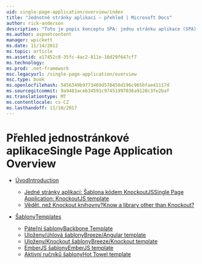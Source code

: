 ```yaml
---
uid: single-page-application/overview/index
title: "Jednotné stránky aplikací – přehled | Microsoft Docs"
author: rick-anderson
description: "Toto je popis konceptu SPA: jednu stránku aplikace (SPA) ve ASP.NET je nová funkce v MVC 4 Beta verzi preview. Poskytuje lepší začátku do konce e..."
ms.author: aspnetcontent
manager: wpickett
ms.date: 11/14/2012
ms.topic: article
ms.assetid: a17452c8-35fc-4ac2-811e-16d29f647cf7
ms.technology: 
ms.prod: .net-framework
msc.legacyurl: /single-page-application/overview
msc.type: book
ms.openlocfilehash: 5456349b9773469d570450d196c965bfae41117d
ms.sourcegitcommit: 9a9483aceb34591c97451997036a9120c3fe2baf
ms.translationtype: MT
ms.contentlocale: cs-CZ
ms.lasthandoff: 11/10/2017
---
```

<a name="single-page-application-overview"></a><span data-ttu-id="880b0-104">Přehled jednostránkové aplikace</span><span class="sxs-lookup"><span data-stu-id="880b0-104">Single Page Application Overview</span></span>
====================
- [<span data-ttu-id="880b0-105">Úvod</span><span class="sxs-lookup"><span data-stu-id="880b0-105">Introduction</span></span>](introduction/index.md)

    - [<span data-ttu-id="880b0-106">Jedné stránky aplikací: Šablona kódem KnockoutJS</span><span class="sxs-lookup"><span data-stu-id="880b0-106">Single Page Application: KnockoutJS template</span></span>](introduction/knockoutjs-template.md)
    - [<span data-ttu-id="880b0-107">Vědět, než Knockout knihovny?</span><span class="sxs-lookup"><span data-stu-id="880b0-107">Know a library other than Knockout?</span></span>](introduction/other-libraries.md)
- [<span data-ttu-id="880b0-108">Šablony</span><span class="sxs-lookup"><span data-stu-id="880b0-108">Templates</span></span>](templates/index.md)

    - [<span data-ttu-id="880b0-109">Páteřní šablony</span><span class="sxs-lookup"><span data-stu-id="880b0-109">Backbone Template</span></span>](templates/backbonejs-template.md)
    - [<span data-ttu-id="880b0-110">Uloženy/úhlová šablony</span><span class="sxs-lookup"><span data-stu-id="880b0-110">Breeze/Angular template</span></span>](templates/breezeangular-template.md)
    - [<span data-ttu-id="880b0-111">Uloženy/Knockout šablony</span><span class="sxs-lookup"><span data-stu-id="880b0-111">Breeze/Knockout template</span></span>](templates/breezeknockout-template.md)
    - [<span data-ttu-id="880b0-112">EmberJS šablony</span><span class="sxs-lookup"><span data-stu-id="880b0-112">EmberJS template</span></span>](templates/emberjs-template.md)
    - [<span data-ttu-id="880b0-113">Aktivní ručníků šablony</span><span class="sxs-lookup"><span data-stu-id="880b0-113">Hot Towel template</span></span>](templates/hottowel-template.md)
